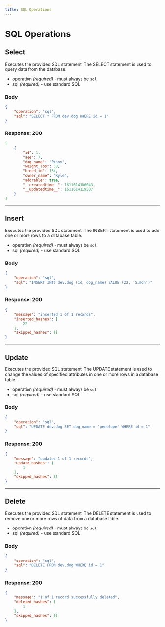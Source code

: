 ```yaml
---
title: SQL Operations 
---
```


# SQL Operations 

## Select
Executes the provided SQL statement. The SELECT statement is used to query data from the database.

* operation _(required)_ - must always be `sql`
* sql _(required)_ - use standard SQL

### Body

```json
{
    "operation": "sql",
    "sql": "SELECT * FROM dev.dog WHERE id = 1"
}
```

### Response: 200
```json
[
    {
        "id": 1,
        "age": 7,
        "dog_name": "Penny",
        "weight_lbs": 38,
        "breed_id": 154,
        "owner_name": "Kyle",
        "adorable": true,
        "__createdtime__": 1611614106043,
        "__updatedtime__": 1611614119507        
    }
]
```

---

## Insert
Executes the provided SQL statement. The INSERT statement is used to add one or more rows to a database table.

* operation _(required)_ - must always be `sql`
* sql _(required)_ - use standard SQL

### Body

```json
{
    "operation": "sql",
    "sql": "INSERT INTO dev.dog (id, dog_name) VALUE (22, 'Simon')"
}
```

### Response: 200
```json
{
    "message": "inserted 1 of 1 records",
    "inserted_hashes": [
        22
    ],
    "skipped_hashes": []
}
```
---

## Update
Executes the provided SQL statement. The UPDATE statement is used to change the values of specified attributes in one or more rows in a database table.

* operation _(required)_ - must always be `sql`
* sql _(required)_ - use standard SQL

### Body
```json
{
    "operation": "sql",
    "sql": "UPDATE dev.dog SET dog_name = 'penelope' WHERE id = 1"
}
```

### Response: 200
```json
{
    "message": "updated 1 of 1 records",
    "update_hashes": [
        1
    ],
    "skipped_hashes": []
}
```

---

## Delete
Executes the provided SQL statement. The DELETE statement is used to remove one or more rows of data from a database table.

* operation _(required)_ - must always be `sql`
* sql _(required)_ - use standard SQL

### Body
```json
{
    "operation": "sql",
    "sql": "DELETE FROM dev.dog WHERE id = 1"
}
```

### Response: 200
```json
{
    "message": "1 of 1 record successfully deleted",
    "deleted_hashes": [
        1
    ],
    "skipped_hashes": []
}
```
